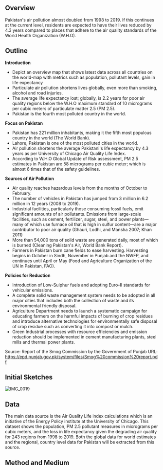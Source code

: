 ## Overview
Pakistan's air pollution almost doubled from 1998 to 2019. If this continues at the current level, residents are expected to have their lives reduced by 4.3 years compared to places that adhere to the air quality standards of the World Health Organization (W.H.O). 

## Outline
**Introduction**
- Depict an overview map that shows latest data across all countries on the world-map with metrics such as population, pollutant levels, gain in life expectancy 
- Particulate air pollution shortens lives globally, even more than smoking, alcohol and road injuries.
- The average life expectancy lost; globally, is 2.2 years for poor air quality regions below the W.H.O maximum standard of 10 micrograms per cubic meters of particulate matter 2.5 (PM 2.5).
- Pakistan is the fourth most polluted country in the world. 

**Focus on Pakistan**
- Pakistan has 221 million inhabitants, making it the fifth most populous country in the world (The World Bank). 
- Lahore, Pakistan is one of the most polluted cities in the world. 
- Air pollution shortens the average Pakistani's life expectancy by 4.3 years as per University of Chicago Air Quality Life Index.
- According to W.H.O Global Update of Risk assessment,  PM 2.5 estimates in Pakistan are 58 micrograms per cubic meter; which is almost 6 times that of the safety guidelines. 

**Sources of Air Pollution**
- Air quality reaches hazardous levels from the months of October to February. 
- The number of vehicles in Pakistan has jumped from 3 million in 6.2 million in 12 years (2008 to 2019). 
- Industrial facilities, particularly those consuming fossil fuels, emit significant amounts of air pollutants. Emissions from large-scale facilities, such as cement, fertilizer, sugar, steel, and power plants—many of which use furnace oil that is high in sulfur content—are a major contributor to poor air quality (Ghauri, Lodhi, and Mansha 2007; Khan 2011)
- More than 54,000 tons of solid waste are generated daily, most of which is burned (Cleaning Pakistan's Air, World Bank Report).  
- Farmers in Pakistan burn cane fields to ease harvesting. Harvesting begins in October in Sindh, November in Punjab and the NWFP, and continues until April or May (Food and Agriculture Organization of the UN in Pakistan, FAO). 

**Policies for Reduction**
- Introduction of Low-Sulphur fuels and adopting Euro-II standards for vehicular emissions.
- A complete solid waste management system needs to be adopted in all major cities that includes both the collection of waste and its environmental friendly disposal.
- Agriculture Department needs to launch a systematic campaign for educating farmers on the harmful impacts of burning of crop residues and introduce alternative technologies for environmentally safe disposal of crop residue such as converting it into compost or mulch. 
- Green Industrial processes with resource efficiencies and emission reduction should be implemented in cement manufacturing plants, steel mills and thermal power plants.

Source: Report of the Smog Commission by the Government of Punjab 
URL: https://epd.punjab.gov.pk/system/files/Smog%20commission%20report.pdf


## Initial Sketches 

![IMG_0019](https://user-images.githubusercontent.com/75527838/141739526-2568417d-2a75-4298-aaca-069276a2d8e8.PNG)

## Data 
The main data source is the Air Quality Life index calculations which is an initiative of the Energy Policy institute at the University of Chicago. This dataset shows the population, PM 2.5 pollutant measures in micrograms per cubic meters, and the loss in life expectancy given the degrading air quality for 243 regions from 1998 to 2019. Both the global data for world estimates and the regional, country level data for Pakistan will be extracted from this source. 


## Method and Medium 

